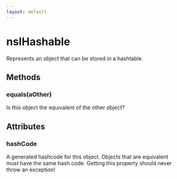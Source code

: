 ```yaml
---
layout: default
---
```


# nsIHashable #
  
Represents an object that can be stored in a hashtable.  
  

## Methods ##

### equals(aOther) ###
  
Is this object the equivalent of the other object?  
  

## Attributes ##

### hashCode ###
  
A generated hashcode for this object. Objects that are equivalent  
must have the same hash code. Getting this property should never  
throw an exception!  
  
